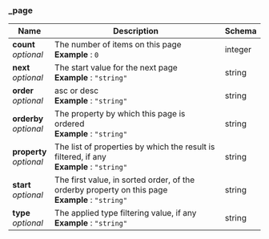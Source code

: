 
<a name="page"></a>
### _page

|Name|Description|Schema|
|---|---|---|
|**count**  <br>*optional*|The number of items on this page  <br>**Example** : `0`|integer|
|**next**  <br>*optional*|The start value for the next page  <br>**Example** : `"string"`|string|
|**order**  <br>*optional*|asc or desc  <br>**Example** : `"string"`|string|
|**orderby**  <br>*optional*|The property by which this page is ordered  <br>**Example** : `"string"`|string|
|**property**  <br>*optional*|The list of properties by which the result is filtered, if any  <br>**Example** : `"string"`|string|
|**start**  <br>*optional*|The first value, in sorted order, of the orderby property on this page  <br>**Example** : `"string"`|string|
|**type**  <br>*optional*|The applied type filtering value, if any  <br>**Example** : `"string"`|string|




